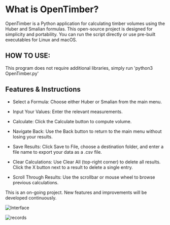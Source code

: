 # What is OpenTimber?

  OpenTimber is a Python application for calculating timber volumes using the Huber and Smalian formulas.
  This open-source project is designed for simplicity and portability.
  You can run the script directly or use pre-built executables for Linux and macOS.


## HOW TO USE:
  This program does not require additional libraries, simply run 'python3 OpenTimber.py'

## Features & Instructions

  - Select a Formula:
  Choose either Huber or Smalian from the main menu.
  
  - Input Your Values:
  Enter the relevant measurements.
  
  - Calculate:
  Click the Calculate button to compute volume.
  
  - Navigate Back:
  Use the Back button to return to the main menu without losing your results.

  - Save Results:
  Click Save to File, choose a destination folder, and enter a file name to export your data as a .csv file.

  - Clear Calculations:
  Use Clear All (top-right corner) to delete all results.
  Click the X button next to a result to delete a single entry.

  - Scroll Through Results:
  Use the scrollbar or mouse wheel to browse previous calculations.

  This is an on-going project. 
  New features and improvements will be developed continuously.


![Interface](https://github.com/user-attachments/assets/c618b767-3bce-4c15-8ec8-43f6f38afb30)


![records](https://github.com/user-attachments/assets/186014b5-59c4-44fb-b13d-0d2d52f334e2)
